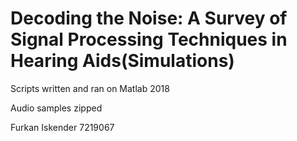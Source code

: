 # Decoding the Noise: A Survey of Signal Processing Techniques in Hearing Aids(Simulations)

Scripts written and ran on Matlab 2018

Audio samples zipped

Furkan Iskender 7219067
